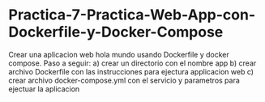 # Practica-7-Practica-Web-App-con-Dockerfile-y-Docker-Compose
Crear una aplicacion web hola mundo usando Dockerfile y docker compose.   Paso a seguir:  a) crear un directorio con el nombre app  b) crear archivo Dockerfile con las instrucciones para ejectura applicacion web  c) crear archivo docker-compose.yml con el servicio y parametros para ejectuar la aplicacion
